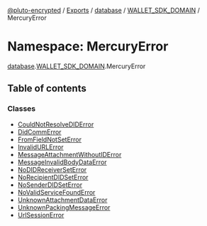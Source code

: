 [@pluto-encrypted](../README.md) / [Exports](../modules.md) / [database](database-1.md) / [WALLET\_SDK\_DOMAIN](database-1.WALLET_SDK_DOMAIN.md) / MercuryError

# Namespace: MercuryError

[database](database-1.md).[WALLET\_SDK\_DOMAIN](database-1.WALLET_SDK_DOMAIN.md).MercuryError

## Table of contents

### Classes

- [CouldNotResolveDIDError](../classes/database-1.WALLET_SDK_DOMAIN.MercuryError.CouldNotResolveDIDError.md)
- [DidCommError](../classes/database-1.WALLET_SDK_DOMAIN.MercuryError.DidCommError.md)
- [FromFieldNotSetError](../classes/database-1.WALLET_SDK_DOMAIN.MercuryError.FromFieldNotSetError.md)
- [InvalidURLError](../classes/database-1.WALLET_SDK_DOMAIN.MercuryError.InvalidURLError.md)
- [MessageAttachmentWithoutIDError](../classes/database-1.WALLET_SDK_DOMAIN.MercuryError.MessageAttachmentWithoutIDError.md)
- [MessageInvalidBodyDataError](../classes/database-1.WALLET_SDK_DOMAIN.MercuryError.MessageInvalidBodyDataError.md)
- [NoDIDReceiverSetError](../classes/database-1.WALLET_SDK_DOMAIN.MercuryError.NoDIDReceiverSetError.md)
- [NoRecipientDIDSetError](../classes/database-1.WALLET_SDK_DOMAIN.MercuryError.NoRecipientDIDSetError.md)
- [NoSenderDIDSetError](../classes/database-1.WALLET_SDK_DOMAIN.MercuryError.NoSenderDIDSetError.md)
- [NoValidServiceFoundError](../classes/database-1.WALLET_SDK_DOMAIN.MercuryError.NoValidServiceFoundError.md)
- [UnknownAttachmentDataError](../classes/database-1.WALLET_SDK_DOMAIN.MercuryError.UnknownAttachmentDataError.md)
- [UnknownPackingMessageError](../classes/database-1.WALLET_SDK_DOMAIN.MercuryError.UnknownPackingMessageError.md)
- [UrlSessionError](../classes/database-1.WALLET_SDK_DOMAIN.MercuryError.UrlSessionError.md)
